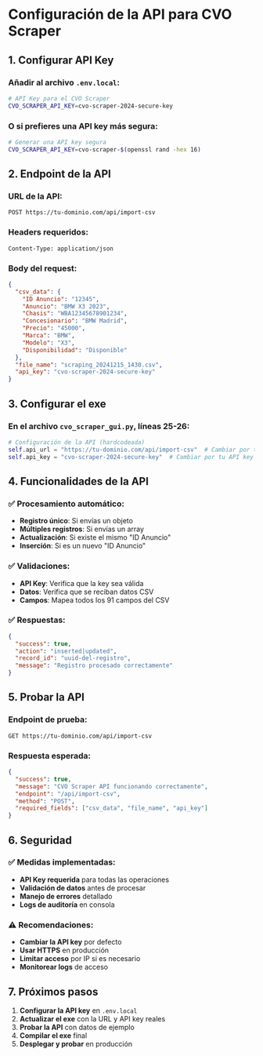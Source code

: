 # Configuración de la API para CVO Scraper

## 1. Configurar API Key

### Añadir al archivo `.env.local`:
```bash
# API Key para el CVO Scraper
CVO_SCRAPER_API_KEY=cvo-scraper-2024-secure-key
```

### O si prefieres una API key más segura:
```bash
# Generar una API key segura
CVO_SCRAPER_API_KEY=cvo-scraper-$(openssl rand -hex 16)
```

## 2. Endpoint de la API

### URL de la API:
```
POST https://tu-dominio.com/api/import-csv
```

### Headers requeridos:
```
Content-Type: application/json
```

### Body del request:
```json
{
  "csv_data": {
    "ID Anuncio": "12345",
    "Anuncio": "BMW X3 2023",
    "Chasis": "WBA12345678901234",
    "Concesionario": "BMW Madrid",
    "Precio": "45000",
    "Marca": "BMW",
    "Modelo": "X3",
    "Disponibilidad": "Disponible"
  },
  "file_name": "scraping_20241215_1430.csv",
  "api_key": "cvo-scraper-2024-secure-key"
}
```

## 3. Configurar el exe

### En el archivo `cvo_scraper_gui.py`, líneas 25-26:
```python
# Configuración de la API (hardcodeada)
self.api_url = "https://tu-dominio.com/api/import-csv"  # Cambiar por tu URL real
self.api_key = "cvo-scraper-2024-secure-key"  # Cambiar por tu API key real
```

## 4. Funcionalidades de la API

### ✅ Procesamiento automático:
- **Registro único**: Si envías un objeto
- **Múltiples registros**: Si envías un array
- **Actualización**: Si existe el mismo "ID Anuncio"
- **Inserción**: Si es un nuevo "ID Anuncio"

### ✅ Validaciones:
- **API Key**: Verifica que la key sea válida
- **Datos**: Verifica que se reciban datos CSV
- **Campos**: Mapea todos los 91 campos del CSV

### ✅ Respuestas:
```json
{
  "success": true,
  "action": "inserted|updated",
  "record_id": "uuid-del-registro",
  "message": "Registro procesado correctamente"
}
```

## 5. Probar la API

### Endpoint de prueba:
```
GET https://tu-dominio.com/api/import-csv
```

### Respuesta esperada:
```json
{
  "success": true,
  "message": "CVO Scraper API funcionando correctamente",
  "endpoint": "/api/import-csv",
  "method": "POST",
  "required_fields": ["csv_data", "file_name", "api_key"]
}
```

## 6. Seguridad

### ✅ Medidas implementadas:
- **API Key requerida** para todas las operaciones
- **Validación de datos** antes de procesar
- **Manejo de errores** detallado
- **Logs de auditoría** en consola

### ⚠️ Recomendaciones:
- **Cambiar la API key** por defecto
- **Usar HTTPS** en producción
- **Limitar acceso** por IP si es necesario
- **Monitorear logs** de acceso

## 7. Próximos pasos

1. **Configurar la API key** en `.env.local`
2. **Actualizar el exe** con la URL y API key reales
3. **Probar la API** con datos de ejemplo
4. **Compilar el exe** final
5. **Desplegar y probar** en producción 
